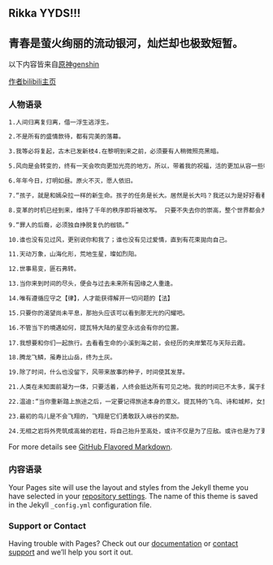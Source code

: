 ## Rikka YYDS!!! 

## 青春是萤火绚丽的流动银河，灿烂却也极致短暂。

以下内容皆来自[原神genshin](https://ys.mihoyo.com/)

 [作者bilibili主页](https://space.bilibili.com/37660277)

### 人物语录

```markdown
1.人间归离复归离，借一浮生逃浮生。

2.不是所有的盛情款待，都有完美的落幕。

3.我等必将复起，古木已发新枝4.在黎明到来之前，必须要有人稍微照亮黑暗。

5.风向是会转变的，终有一天会吹向更加光亮的地方。所以，带着我的祝福，活的更加从容一些吧。

6.年年今日，灯明如昼。原火不灭，愿人依旧。                             

7.“孩子，就是和嫣朵拉一样的新生命。孩子的任务是长大。居然是长大吗？我还以为是好好看看这个世界呢” 

8.变革的时机已经到来，维持了千年的秩序即将被改写。 只要不失去你的崇高，整个世界都会为你敞开。 

9.“罪人的后裔，必须独自挣脱复仇的枷锁。”

10.谁也没有见过风，更别说你和我了；谁也没有见过爱情，直到有花束拋向自己。

11.天动万象，山海化形，荒地生星，璨如烈阳。

12.世事易变，匪石弗转。

13.当你来到时间的尽头，便会与过去未来所有因缘之人重逢。

14.唯有遵循应守之【律】，人才能获得解开一切问题的【法】

15.只要你的渴望尚未平息，那抬头应该可以看到那无光的闪耀吧。 

16.不管当下的境遇如何，提瓦特大陆的星空永远会有你的位置。
 
17.我想要和你们一起旅行。去看看生命的小溪到海之前，会经历的夹岸繁花与天际云霞。

18.腾龙飞鳞，虽寿比山岳，终为土灰。

19.除了时间，什么也没留下，风带来故事的种子，时间使其发芽。

21.人类在未知面前凝为一体，只要活着，人终会抵达所有可见之地。我的时间已不太多，属于我的那阵风尚未来到。但在我们之中，或者，在你们的子女，学生，朋友之中，必有一人，能够抵达。

22.温迪:“当你重新踏上旅途之后，一定要记得旅途本身的意义。提瓦特的飞鸟、诗和城邦，女皇、愚人和怪物……都是你旅途的一部分。终点并不意味着一切，在抵达终点之前，用你的眼睛，多多观察这个世界吧……”

23.最初的鸟儿是不会飞翔的，飞翔是它们勇敢跃入峡谷的奖励。

24.无相之岩将外壳筑成高耸的岩柱，将自己抬升至高处，或许不仅是为了应敌。或许也是为了更加接近与它无缘的天空吧。
```

For more details see [GitHub Flavored Markdown](https://guides.github.com/features/mastering-markdown/).

### 内容语录

Your Pages site will use the layout and styles from the Jekyll theme you have selected in your [repository settings](https://github.com/maganmu/Rikka.github.io/settings/pages). The name of this theme is saved in the Jekyll `_config.yml` configuration file.

### Support or Contact

Having trouble with Pages? Check out our [documentation](https://docs.github.com/categories/github-pages-basics/) or [contact support](https://support.github.com/contact) and we’ll help you sort it out.
